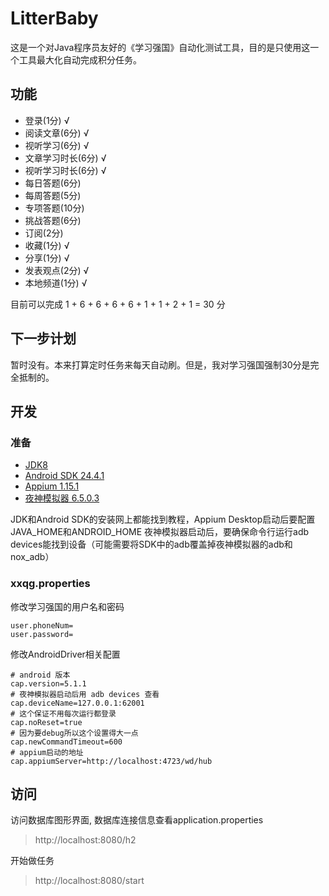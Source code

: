 # LitterBaby
这是一个对Java程序员友好的《学习强国》自动化测试工具，目的是只使用这一个工具最大化自动完成积分任务。

## 功能
  - 登录(1分) √
  - 阅读文章(6分) √
  - 视听学习(6分) √
  - 文章学习时长(6分) √
  - 视听学习时长(6分) √
  - 每日答题(6分)
  - 每周答题(5分)
  - 专项答题(10分)
  - 挑战答题(6分)
  - 订阅(2分)
  - 收藏(1分) √
  - 分享(1分) √
  - 发表观点(2分) √
  - 本地频道(1分) √
  
目前可以完成 1 + 6 + 6 + 6 + 6 + 1 + 1 + 2 + 1 = 30 分

## 下一步计划
  暂时没有。本来打算定时任务来每天自动刷。但是，我对学习强国强制30分是完全抵制的。

## 开发
### 准备
  - [JDK8](https://www.oracle.com/technetwork/java/javase/downloads/jdk8-downloads-2133151.html)
  - [Android SDK 24.4.1](https://www.androiddevtools.cn)
  - [Appium 1.15.1](http://appium.io/)
  - [夜神模拟器 6.5.0.3](https://www.yeshen.com/)

JDK和Android SDK的安装网上都能找到教程，Appium Desktop启动后要配置JAVA_HOME和ANDROID_HOME
夜神模拟器启动后，要确保命令行运行adb devices能找到设备（可能需要将SDK中的adb覆盖掉夜神模拟器的adb和nox_adb）

### xxqg.properties
修改学习强国的用户名和密码
```
user.phoneNum=
user.password=
```
修改AndroidDriver相关配置
```
# android 版本
cap.version=5.1.1
# 夜神模拟器启动后用 adb devices 查看
cap.deviceName=127.0.0.1:62001
# 这个保证不用每次运行都登录
cap.noReset=true
# 因为要debug所以这个设置得大一点
cap.newCommandTimeout=600
# appium启动的地址
cap.appiumServer=http://localhost:4723/wd/hub
```

## 访问
访问数据库图形界面, 数据库连接信息查看application.properties
> http://localhost:8080/h2 

开始做任务
> http://localhost:8080/start



  
  



